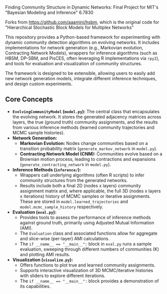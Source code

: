 Finding Community Structure in Dynamic Networks: Final Project for MIT's "Bayesian Modeling and Inference" 6.7830  

Forks from https://github.com/aaamini/hsbm, which is the original code for "Hierarchical Stochastic Block Models for Multiplex Networks"

This repository provides a Python-based framework for experimenting with dynamic community detection algorithms on evolving networks. It includes implementations for network generation (e.g., Markovian evolution, Contracting Network Models), wrappers for inference algorithms (such as HBSM, DP-SBM, and PisCES, often leveraging R implementations via `rpy2`), and tools for evaluation and visualization of community structures.

The framework is designed to be extensible, allowing users to easily add new network generation models, integrate different inference techniques, and design custom experiments.

## Core Concepts

*   **`EvolvingCommunityModel` (`model.py`):** The central class that encapsulates the evolving network. It stores the generated adjacency matrices across layers, the true (ground truth) community assignments, and the results from various inference methods (learned community trajectories and MCMC sample histories).
*   **Network Generation:**
    *   **Markovian Evolution:** Nodes change communities based on a transition probability matrix (`generate_markov_network` in `model.py`).
    *   **Contracting Network Model (CNM):** Communities evolve based on a Brownian motion process, leading to contractions and expansions (`generate_contracting_network` in `model.py`).
*   **Inference Methods (`inference/`):**
    *   Wrappers call underlying algorithms (often R scripts) to infer community structures from the generated networks.
    *   Results include both a final 2D (nodes x layers) community assignment matrix and, where applicable, the full 3D (nodes x layers x iterations) history of MCMC samples or iterative assignments. These are stored in `model.learned_trajectories` and `model.mcmc_sample_history` respectively.
*   **Evaluation (`eval.py`):**
    *   Provides tools to assess the performance of inference methods against ground truth, primarily using Adjusted Mutual Information (AMI).
    *   The `Evaluation` class and associated functions allow for aggregate and slice-wise (per-layer) AMI calculations.
    *   The `if __name__ == "__main__":` block in `eval.py` runs a sample evaluation, sweeping through different numbers of communities (K) and plotting AMI results.
*   **Visualization (`visualize.py`):**
    *   Offers functions to plot true and learned community assignments.
    *   Supports interactive visualization of 3D MCMC/iterative histories with sliders to explore different iterations.
    *   The `if __name__ == "__main__":` block provides a demonstration of its capabilities.
           
      
